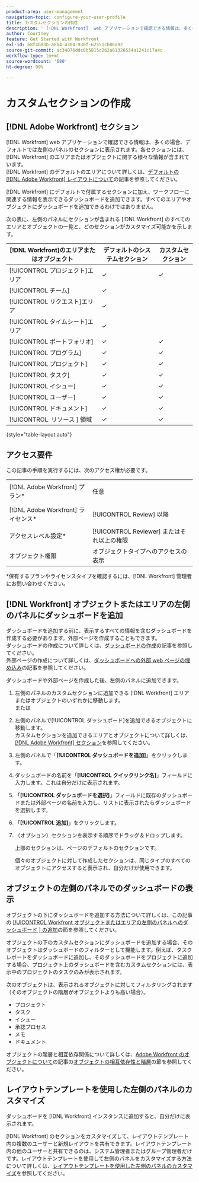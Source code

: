 ```yaml
---
product-area: user-management
navigation-topic: configure-your-user-profile
title: カスタムセクションの作成
description: ' [!DNL Workfront]  web アプリケーションで確認できる情報は、多くの場合、デフォルトでは左側のパネルのセクションに表示されます。各セクションには、 [!DNL Workfront]  のエリアまたはオブジェクトに関する様々な情報が含まれています。'
author: Courtney
feature: Get Started with Workfront
exl-id: 68f4b83b-a8b4-4304-930f-62551cb06a92
source-git-commit: ac34076ddc0b5815c262a61326534a1241c17a4c
workflow-type: tm+mt
source-wordcount: '680'
ht-degree: 99%

---
```


# カスタムセクションの作成

## [!DNL Adobe Workfront] セクション

[!DNL Workfront] web アプリケーションで確認できる情報は、多くの場合、デフォルトでは左側のパネルのセクションに表示されます。各セクションには、[!DNL Workfront] のエリアまたはオブジェクトに関する様々な情報が含まれています。\
[!DNL Workfront] のデフォルトのエリアについて詳しくは、[デフォルトの  [!DNL Adobe Workfront]  レイアウトについて](../../../administration-and-setup/customize-workfront/use-layout-templates/about-the-default-wf-layout.md)の記事を参照してください。

[!DNL Workfront] にデフォルトで付属するセクションに加え、ワークフローに関連する情報を表示できるダッシュボードを追加できます。すべてのエリアやオブジェクトにダッシュボードを追加できるわけではありません。

次の表に、左側のパネルにセクションが含まれる [!DNL Workfront] のすべてのエリアとオブジェクトの一覧と、どのセクションがカスタマイズ可能かを示します。

| **[!DNL Workfront]のエリアまたはオブジェクト** | **デフォルトのシステムセクション** | **カスタムセクション** |
|---|---|---|
| [!UICONTROL プロジェクト]エリア | ✓ | ✓ |
| [!UICONTROL チーム] | ✓ |   |
| [!UICONTROL リクエスト]エリア | ✓ |   |
| [!UICONTROL タイムシート]エリア | ✓ |   |
| [!UICONTROL ポートフォリオ] | ✓ | ✓ |
| [!UICONTROL プログラム] | ✓ | ✓ |
| [!UICONTROL プロジェクト] | ✓ | ✓ |
| [!UICONTROL タスク] | ✓ | ✓ |
| [!UICONTROL イシュー] | ✓ | ✓ |
| [!UICONTROL ユーザー] | ✓ | ✓ |
| [!UICONTROL ドキュメント] | ✓ | ✓ |
| [!UICONTROL &#x200B; リソース &#x200B;] 領域 | ✓ | ✓ |

{style="table-layout:auto"}

## アクセス要件

この記事の手順を実行するには、次のアクセス権が必要です。

<table style="table-layout:auto"> 
 <col> 
 </col> 
 <col> 
 </col> 
 <tbody> 
  <tr> 
   <td role="rowheader">[!DNL Adobe Workfront] プラン*</td> 
   <td> <p>任意</p> </td> 
  </tr> 
  <tr> 
   <td role="rowheader">[!DNL Adobe Workfront] ライセンス*</td> 
   <td> <p>[!UICONTROL Review] 以降</p> </td> 
  </tr> 
  <tr> 
   <td role="rowheader">アクセスレベル設定*</td> 
   <td>[!UICONTROL Reviewer] またはそれ以上の権限</td> 
  </tr> 
  <tr> 
   <td role="rowheader">オブジェクト権限</td> 
   <td>オブジェクトタイプへのアクセスの表示</td> 
  </tr> 
 </tbody> 
</table>

&#42;保有するプランやライセンスタイプを確認するには、[!DNL Workfront] 管理者にお問い合わせください。

## [!DNL Workfront] オブジェクトまたはエリアの左側のパネルにダッシュボードを追加

ダッシュボードを追加する前に、表示するすべての情報を含むダッシュボードを作成する必要があります。外部ページを作成することもできます。\
ダッシュボードの作成について詳しくは、[ダッシュボードの作成](../../../reports-and-dashboards/dashboards/creating-and-managing-dashboards/create-dashboard.md)の記事を参照してください。\
外部ページの作成について詳しくは、[ダッシュボードへの外部 web ページの埋め込み](../../../reports-and-dashboards/dashboards/creating-and-managing-dashboards/embed-external-web-page-dashboard.md)の記事を参照してください。

ダッシュボードや外部ページを作成した後、左側のパネルに追加できます。

1. 左側のパネルのカスタムセクションに追加できる [!DNL Workfront] エリアまたはオブジェクトのいずれかに移動します。\
   または
1. 左側のパネルで[!UICONTROL ダッシュボード]を追加できるオブジェクトに移動します。\
   カスタムセクションを追加できるエリアとオブジェクトについて詳しくは、[[!DNL Adobe Workfront] セクション](#adobe-workfront-sections)を参照してください。
1. 左側のパネルで「**[!UICONTROL ダッシュボードを追加]**」をクリックします。
1. ダッシュボードの名前を「**[!UICONTROL クイックリンク名]**」フィールドに入力します。これは自分だけに表示されます。
1. 「**[!UICONTROL ダッシュボードを選択]**」フィールドに既存のダッシュボードまたは外部ページの名前を入力し、リストに表示されたらダッシュボードを選択します。
1. 「**[!UICONTROL 追加]**」をクリックします。
1. （オプション）セクションを表示する順序でドラッグ＆ドロップします。

   上部のセクションは、ページのデフォルトのセクションです。

   個々のオブジェクトに対して作成したセクションは、同じタイプのすべてのオブジェクトにアクセスすると表示され、自分だけが使用できます。

## オブジェクトの左側のパネルでのダッシュボードの表示

オブジェクトの下にダッシュボードを追加する方法について詳しくは、この記事の [[!UICONTROL Workfront オブジェクトまたはエリアの左側のパネルへのダッシュボード &#x200B;] の追加](#add-a-dashboard-in-the-left-panel-of-a-workfront-object-or-area)の節を参照してください。

オブジェクトの下のカスタムセクションにダッシュボードを追加する場合、そのオブジェクトはダッシュボードのフィルターとして機能します。例えば、タスクレポートをダッシュボードに追加し、そのダッシュボードをプロジェクトに追加する場合、プロジェクト上のダッシュボードを含むカスタムセクションには、表示中のプロジェクトのタスクのみが表示されます。

次のオブジェクトは、表示されるオブジェクトに対してフィルタリングされます（そのオブジェクトの階層がオブジェクトよりも高い場合）。

* プロジェクト
* タスク
* イシュー
* 承認プロセス
* メモ
* ドキュメント

オブジェクトの階層と相互依存関係について詳しくは、[Adobe Workfront のオブジェクトについて](../../../workfront-basics/navigate-workfront/workfront-navigation/understand-objects.md)の記事の[オブジェクトの相互依存性と階層](../../../workfront-basics/navigate-workfront/workfront-navigation/understand-objects.md#understanding-interdependency-and-hierarchy-of-objects)の節を参照してください。

## レイアウトテンプレートを使用した左側のパネルのカスタマイズ

ダッシュボードを [!DNL Workfront] インスタンスに追加すると、自分だけに表示されます。

[!DNL Workfront] のセクションをカスタマイズして、レイアウトテンプレート内の複数のユーザーと新規レイアウトを共有できます。レイアウトテンプレート内の他のユーザーと共有できるのは、システム管理者またはグループ管理者だけです。レイアウトテンプレートを使用して左側のパネルをカスタマイズする方法について詳しくは、[レイアウトテンプレートを使用した左側のパネルのカスタマイズ](/help/quicksilver/administration-and-setup/customize-workfront/use-layout-templates/customize-left-panel.md)を参照してください。
